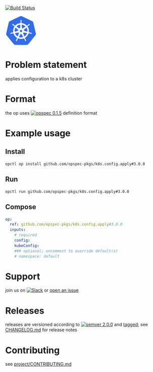 [![Build Status](https://travis-ci.org/opspec-pkgs/k8s.config.apply.svg?branch=master)](https://travis-ci.org/opspec-pkgs/k8s.config.apply)

<img src="icon.svg" alt="icon" height="100px">

# Problem statement

applies configuration to a k8s cluster

# Format

the op uses [![opspec 0.1.5](https://img.shields.io/badge/opspec-0.1.5-brightgreen.svg?colorA=6b6b6b&colorB=fc16be)](https://opspec.io/0.1.5) definition format

# Example usage

## Install

```shell
opctl op install github.com/opspec-pkgs/k8s.config.apply#3.0.0
```

## Run

```
opctl run github.com/opspec-pkgs/k8s.config.apply#3.0.0
```

## Compose

```yaml
op:
  ref: github.com/opspec-pkgs/k8s.config.apply#3.0.0
  inputs:
    # required
    config:
    kubeConfig:
    ### optional; uncomment to override default(s)
    # namespace: default
```

# Support

join us on
[![Slack](https://opctl-slackin.herokuapp.com/badge.svg)](https://opctl-slackin.herokuapp.com/)
or
[open an issue](https://github.com/opspec-pkgs/k8s.config.apply/issues)

# Releases

releases are versioned according to
[![semver 2.0.0](https://img.shields.io/badge/semver-2.0.0-brightgreen.svg)](http://semver.org/spec/v2.0.0.html)
and [tagged](https://git-scm.com/book/en/v2/Git-Basics-Tagging); see
[CHANGELOG.md](CHANGELOG.md) for release notes

# Contributing

see
[project/CONTRIBUTING.md](https://github.com/opspec-pkgs/project/blob/master/CONTRIBUTING.md)

